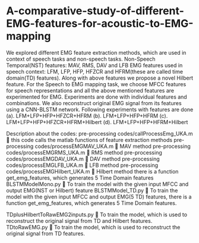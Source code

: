# A-comparative-study-of-different-EMG-features-for-acoustic-to-EMG-mapping


We explored different EMG feature extraction methods, which are used in context of speech tasks and non-speech tasks.
Non-Speech Temporal(NST) features: MAV, RMS, DAV and LFB
EMG features used in speech context: LFM, LFP, HFP, HFZCR and HFRM(these are called time domain(TD) features).
Along with above features we propose a novel Hilbert feature.
For the Speech to EMG mapping task, we choose MFCC features for speech representations and all the above mentioned features are experimented for EMG.
Experiments are done with individual features and combinations.
We also reconstruct original EMG signal from its features using a CNN-BLSTM network.
Following experiments with features are done
(a).	LFM+LFP+HFP+HFZCR+HFRM
(b).	LFM+LFP+HFP+HFRM
(c).	LFM+LFP+HFP+HFZCR+HFRM+Hilbert
(d).	LFM+LFP+HFP+HFRM+Hilbert 
 
Description about the codes:
pre-processing codes/callProcessEmg_UKA.m  this code calls the matlab functions of feature extraction methods
pre-processing codes/processEMGMAV_UKA.m  MAV method
pre-processing codes/processEMGRMS_UKA.m  RMS method
pre-processing codes/processEMGDAV_UKA.m  DAV method
pre-processing codes/processEMGLFB_UKA.m  LFB method
pre-processing codes/processEMGHilbert_UKA.m  Hilbert method
there is a function get_emg_features, which generates 5 Time Domain features
BLSTMModelMono.py   To train the model with the given input MFCC and output EMG(NST  or Hilbert) feature
BLSTMModel_TD.py  To train the model with the given input MFCC and output EMG(5 TD) features, there is a function get_emg_features, which generates 5 Time Domain features.

TDplusHilbertToRawEMG2inputs.py  To train the model, which is used to reconstruct the original signal from TD and Hilbert features.
TDtoRawEMG.py  To train the model, which is used to reconstruct the original signal from TD features.




